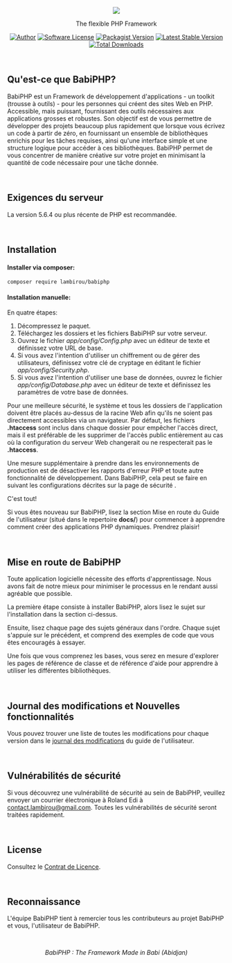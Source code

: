 <p align="center"><img src="https://laravel.com/assets/img/components/logo-laravel.svg"></p>

<p align="center">The flexible PHP Framework</p>

<p align="center">
<a href="https://twitter.com/lambirou225"><img src="https://img.shields.io/badge/author-@lambirou225-blue.svg?style=flat-square" alt="Author"></a>
<a href="https://github.com/lambirou/babiphp/blob/master/docs/license.rst"><img src="https://img.shields.io/badge/license-MIT-brightgreen.svg?style=flat-square" alt="Software License"></a>
<a href="https://packagist.org/packages/lambirou/babiphp"><img src="https://img.shields.io/packagist/v/lambirou/babiphp.svg?style=flat-square" alt="Packagist Version"></a>
<a href="https://lambirou.github.io/babiphp"><img src="https://poser.pugx.org/lambirou/babiphp/v/stable.svg?style=flat-square" alt="Latest Stable Version"></a>
<a href="https://packagist.org/packages/lambirou/babiphp"><img src="https://img.shields.io/packagist/dt/lambirou/babiphp.svg?style=flat-square" alt="Total Downloads"></a>
</p>

<br>

## Qu'est-ce que BabiPHP?

BabiPHP est un Framework de développement d'applications - un toolkit (trousse à outils) - pour les personnes qui créent des sites Web en PHP. Accessible, mais puissant, fournissant des outils nécessaires aux applications grosses et robustes. Son objectif est de vous permettre de développer des projets beaucoup plus rapidement que lorsque vous écrivez un code à partir de zéro, en fournissant un ensemble de bibliothèques enrichis pour les tâches requises, ainsi qu'une interface simple et une structure logique pour accéder à ces bibliothèques. BabiPHP permet de vous concentrer de manière créative sur votre projet en minimisant la quantité de code nécessaire pour une tâche donnée.

<br>

## Exigences du serveur

La version 5.6.4 ou plus récente de PHP est recommandée.

<br>

## Installation

#### Installer via composer:

```
composer require lambirou/babiphp
```

#### Installation manuelle:

En quatre étapes:

<ol>
<li>Décompressez le paquet.</li>
<li>Téléchargez les dossiers et les fichiers BabiPHP sur votre serveur.</li>
<li>Ouvrez le fichier <i>app/config/Config.php</i> avec un éditeur de texte et définissez votre URL de base.</li>
<li>Si vous avez l'intention d'utiliser un chiffrement ou de gérer des utilisateurs, définissez votre clé de cryptage en éditant le fichier <i>app/config/Security.php</i>.</li>
<li>Si vous avez l'intention d'utiliser une base de données, ouvrez le fichier <i>app/config/Database.php</i> avec un éditeur de texte et définissez les paramètres de votre base de données.</li>
</ol>

Pour une meilleure sécurité, le système et tous les dossiers de l'application doivent être placés au-dessus de la racine Web afin qu'ils ne soient pas directement accessibles via un navigateur. Par défaut, les fichiers <b>.htaccess</b> sont inclus dans chaque dossier pour empêcher l'accès direct, mais il est préférable de les supprimer de l'accès public entièrement au cas où la configuration du serveur Web changerait ou ne respecterait pas le <b>.htaccess</b>.

Une mesure supplémentaire à prendre dans les environnements de production est de désactiver les rapports d'erreur PHP et toute autre fonctionnalité de développement. Dans BabiPHP, cela peut se faire en suivant les configurations décrites sur la page de sécurité .

C'est tout!

Si vous êtes nouveau sur BabiPHP, lisez la section Mise en route du Guide de l'utilisateur (situé dans le repertoire <b>docs/</b>) pour commencer à apprendre comment créer des applications PHP dynamiques. Prendrez plaisir!

<br>

## Mise en route de BabiPHP

Toute application logicielle nécessite des efforts d'apprentissage. Nous avons fait de notre mieux pour minimiser le processus en le rendant aussi agréable que possible.

La première étape consiste à installer BabiPHP, alors lisez le sujet sur l'installation dans la section ci-dessus.

Ensuite, lisez chaque page des sujets généraux dans l'ordre. Chaque sujet s'appuie sur le précédent, et comprend des exemples de code que vous êtes encouragés à essayer.

Une fois que vous comprenez les bases, vous serez en mesure d'explorer les pages de référence de classe et de référence d'aide pour apprendre à utiliser les différentes bibliothèques.

<br>

## Journal des modifications et Nouvelles fonctionnalités

Vous pouvez trouver une liste de toutes les modifications pour chaque version dans le <a href="https://github.com/lambirou/babiphp/blob/master/docs/changelog.rst">journal des modifications</a> du guide de l'utilisateur.

<br>

## Vulnérabilités de sécurité

Si vous découvrez une vulnérabilité de sécurité au sein de BabiPHP, veuillez envoyer un courrier électronique à Roland Edi à contact.lambirou@gmail.com. Toutes les vulnérabilités de sécurité seront traitées rapidement.

<br>

## License

Consultez le [Contrat de Licence](https://github.com/lambirou/babiphp/blob/master/docs/license.rst).

<br>

## Reconnaissance

L'équipe BabiPHP tient à remercier tous les contributeurs au projet BabiPHP et vous, l'utilisateur de BabiPHP.

<br>

<p align="center">
<i>BabiPHP : The Framework Made in Babi (Abidjan)</i>
</p>
